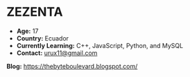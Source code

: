 # ZEZENTA

- **Age:** 17
- **Country:** Ecuador
- **Currently Learning:** C++, JavaScript, Python, and MySQL
- **Contact:** urux11@gmail.com

**Blog:** https://thebyteboulevard.blogspot.com/
